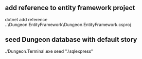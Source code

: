## add reference to entity framework project

dotnet add reference ..\Dungeon.EntityFramework\Dungeon.EntityFramework.csproj


## seed Dungeon database with default story
./Dungeon.Terminal.exe seed ".\sqlexpress"